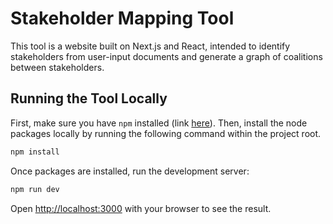 # Stakeholder Mapping Tool

This tool is a website built on Next.js and React, intended to identify stakeholders from user-input documents and generate a graph of coalitions between stakeholders.

## Running the Tool Locally
First, make sure you have `npm` installed (link [here](https://docs.npmjs.com/downloading-and-installing-node-js-and-npm)). Then, install the node packages locally by running the following command within the project root.
```bash
npm install
```

Once packages are installed, run the development server:
```bash
npm run dev
```

Open [http://localhost:3000](http://localhost:3000) with your browser to see the result.
